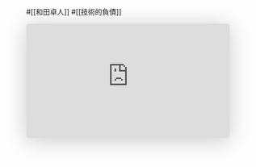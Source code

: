 #[[和田卓人]] #[[技術的負債]]

<iframe class="speakerdeck-iframe" frameborder="0" src="https://speakerdeck.com/player/0d45756f147d45229020083eb2dd139c" title="質とスピード（2022春版、質疑応答用資料付き） / Quality and Speed 2022 Spring Edition" allowfullscreen="true" style="border: 0px; background: padding-box padding-box rgba(0, 0, 0, 0.1); margin: 0px; padding: 0px; border-radius: 6px; box-shadow: rgba(0, 0, 0, 0.2) 0px 5px 40px; width: 80%; height: auto; aspect-ratio: 560 / 315;" data-ratio="1.7777777777777777"></iframe>